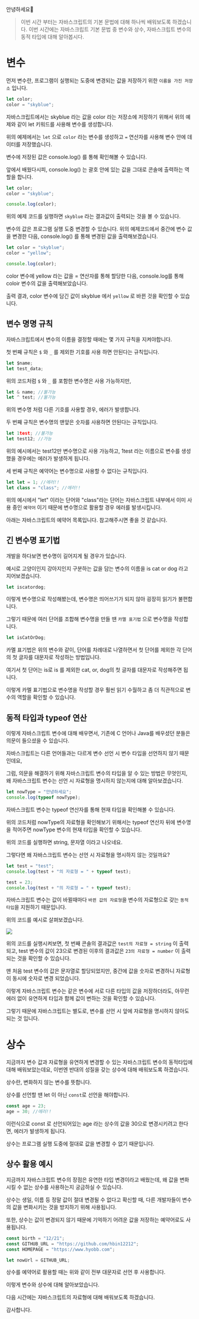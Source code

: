 안녕하세요🙆

> 이번 시간 부터는 자바스크립트의 기본 문법에 대해 하나씩 배워보도록 하겠습니다.
> 이번 시간에는 자바스크립트 기본 문법 중 변수와 상수, 자바스크립트 변수의 동적 타입에 대해 알아봅시다.

# 변수

먼저 변수란, 프로그램이 실행되는 도중에 변경되는 값을 저장하기 위한 `이름을 가진 저장소` 입니다.

```js
let color;
color = "skyblue";
```

자바스크립트에서는 skyblue 라는 값을 color 라는 저장소에 저장하기 위해서
위의 예제와 같이 let 키워드를 사용해 변수를 생성합니다.

위의 예제에서는 `let` 으로 `color` 라는 변수를 생성하고 `=` 연산자를 사용해 변수 안에 데이터를 저장했습니다.

변수에 저장된 값은 console.log() 를 통해 확인해볼 수 있습니다.

앞에서 배웠다시피, console.log() 는 괄호 안에 있는 값을 그대로 콘솔에 출력하는 역할을 합니다.

```js
let color;
color = "skyblue";

console.log(color);
```

위의 예제 코드를 실행하면 `skyblue` 라는 결과값이 출력되는 것을 볼 수 있습니다.

변수의 값은 프로그램 실행 도중 변경할 수 있습니다.
위의 예제코드에서 중간에 변수 값을 변경한 다음, console.log() 를 통해 변경된 값을 출력해보겠습니다.

```js
let color = "skyblue";
color = "yellow";

console.log(color);
```

color 변수에 yellow 라는 값을 = 연산자를 통해 할당한 다음, console.log를 통해 coloir 변수의 값을 출력해보았습니다.

출력 결과, color 변수에 담긴 값이 skyblue 에서 `yellow` 로 바뀐 것을 확인할 수 있습니다.

## 변수 명명 규칙

자바스크립트에서 변수의 이름을 결정할 때에는 몇 가지 규칙을 지켜야합니다.

첫 번째 규칙은 `$` 와 `_` 를 제외한 기호를 사용 하면 안된다는 규칙입니다.

```js
let $name;
let test_data;
```

위의 코드처럼 `$` 와 `_` 를 포함한 변수명은 사용 가능하지만,

```js
let & name; //불가능
let ^ test; //불가능
```

위의 변수명 처럼 다른 기호를 사용할 경우, 에러가 발생합니다.

두 번째 규칙은 변수명의 맨앞은 숫자를 사용하면 안된다는 규칙입니다.

```js
let 1test; //불가능
let test12; //가능
```

위의 예시에서는 test12만 변수명으로 사용 가능하고, 1test 라는 이름으로 변수를 생성했을 경우에는 에러가 발생하게 됩니다.

세 번째 규칙은 예약어는 변수명으로 사용할 수 없다는 규칙입니다.

```js
let let = 1; //에러!!
let class = "class"; //에러!!
```

위의 예시에서 "let" 이라는 단어와 "class"라는 단어는 자바스크립트 내부에서 이미 사용 중인 `예약어` 이기 때문에 변수명으로 활용할 경우 에러를 발생시킵니다.

아래는 자바스크립트의 예약어 목록입니다. 참고해주시면 좋을 것 같습니다.

## 긴 변수명 표기법

개발을 하다보면 변수명이 길어지게 될 경우가 있습니다.

예시로 고양이인지 강아지인지 구분하는 값을 담는 변수의 이름을 is cat or dog 라고 지어보겠습니다.

```js
let iscatordog;
```

이렇게 변수명으로 작성해봤는데, 변수명은 띄어쓰기가 되지 않아 굉장히 읽기가 불편합니다.

그렇기 때문에 여러 단어를 조합해 변수명을 만들 땐 `카멜 표기법` 으로 변수명을 작성합니다.

```js
let isCatOrDog;
```

카멜 표기법은 위의 변수와 같이, 단어를 차례대로 나열하면서 첫 단어를 제외한 각 단어의 첫 글자를 대문자로 작성하는 방법입니다.

여기서 첫 단어는 is로 is 를 제외한 cat, or, dog의 첫 글자를 대문자로 작성해주면 됩니다.

이렇게 카멜 표기법으로 변수명을 작성할 경우 훨씬 읽기 수월하고 좀 더 직관적으로 변수의 역할을 확인할 수 있습니다.

## 동적 타입과 typeof 연산

이렇게 자바스크립트 변수에 대해 배우면서, 기존에 C 언어나 Java를 배우셨던 분들은 의문이 들으셨을 수 있습니다.

자바스크립트는 다른 언어들과는 다르게 변수 선언 시 변수 타입을 선언하지 않기 때문인데요,

그럼, 의문을 해결하기 위해
자바스크립트 변수의 타입을 알 수 있는 방법은 무엇인지,
왜 자바스크립트 변수는 선언 시 자료형을 명시하지 않는지에 대해 알아보겠습니다.

```js
let nowType = "안녕하세요";
console.log(typeof nowType);
```

자바스크립트 변수는 typeof 연산자를 통해 현재 타입을 확인해볼 수 있습니다.

위의 코드처럼 nowType의 자료형을 확인해보기 위해서는 typeof 연산자 뒤에 변수명을 적어주면 nowType 변수의 현재 타입을 확인할 수 있습니다.

위의 코드를 실행하면 string, 문자열 이라고 나오네요.

그렇다면 왜 자바스크립트 변수는 선언 시 자료형을 명시하지 않는 것일까요?

```js
let test = "test";
console.log(test + "의 자료형 = " + typeof test);

test = 23;
console.log(test + "의 자료형 = " + typeof test);
```

자바스크립트 변수는 값이 바뀔때마다 `바뀐 값의 자료형`을 변수의 자료형으로 갖는 `동적 타입`을 지원하기 때문입니다.

위의 코드를 예시로 살펴보겠습니다.

![](https://velog.velcdn.com/images/hbin12212/post/4732847c-c657-4480-876c-dc9c9b7a3c77/image.png)

위의 코드를 실행시켜보면, 첫 번째 콘솔의 결과값은 `test의 자료형 = string` 이 출력되고, test 변수의 값이 23으로 변경된 이후의 결과값은
`23의 자료형 = number` 이 출력되는 것을 확인할 수 있습니다.

맨 처음 test 변수의 값은 문자열로 할당되었지만, 중간에 값을 숫자로 변경하니 자료형이 동시에 숫자로 변경 되었습니다.

이렇게 자바스크립트 변수는 같은 변수에 서로 다른 타입의 값을 저장하더라도, 아무런 에러 없이 유연하게 타입과 함께 값이 변하는 것을 확인할 수 있습니다.

그렇기 때문에 자바스크립트는 별도로, 변수를 선언 시 앞에 자료형을 명시하지 않아도 되는 것 입니다.

# 상수

지금까지 변수 값과 자료형을 유연하게 변경할 수 있는 자바스크립트 변수의 동적타입에 대해 배워보았는데요,
이번엔 반대의 성질을 갖는 상수에 대해 배워보도록 하겠습니다.

상수란, 변화하지 않는 변수를 뜻합니다.

상수를 선언할 땐 let 이 아닌 `const`로 선언을 해야합니다.

```js
const age = 23;
age = 30; //에러!!
```

이런식으로 const 로 선언되어있는 age 라는 상수의 값을 30으로 변경시키려고 한다면, 에러가 발생하게 됩니다.

상수는 프로그램 실행 도중에 절대로 값을 변경할 수 없기 때문입니다.

## 상수 활용 예시

지금까지 자바스크립트 변수의 장점은 유연한 타입 변경이라고 배웠는데, 왜 값을 변화시킬 수 없는 상수를 사용하는지 궁금하실 수 있습니다.

상수는 생일, 이름 등 정말 값이 절대 변경될 수 없다고 확신할 때, 다른 개발자들이 변수의 값을 변화시키는 것을 방지하기 위해 사용됩니다.

또한, 상수는 값이 변경되지 않기 때문에 기억하기 어려운 값을 저장하는 예약어로도 사용됩니다.

```js
const birth = "12/21";
const GITHUB_URL = "https://github.com/hbin12212";
const HOMEPAGE = "https://www.hyobb.com";

let nowUrl = GITHUB_URL;
```

상수를 예약어로 활용할 때는 위와 같이 전부 대문자로 선언 후 사용합니다.

이렇게 변수와 상수에 대해 알아보았습니다.

다음 시간에는 자바스크립트의 자료형에 대해 배워보도록 하겠습니다.

감사합니다.
